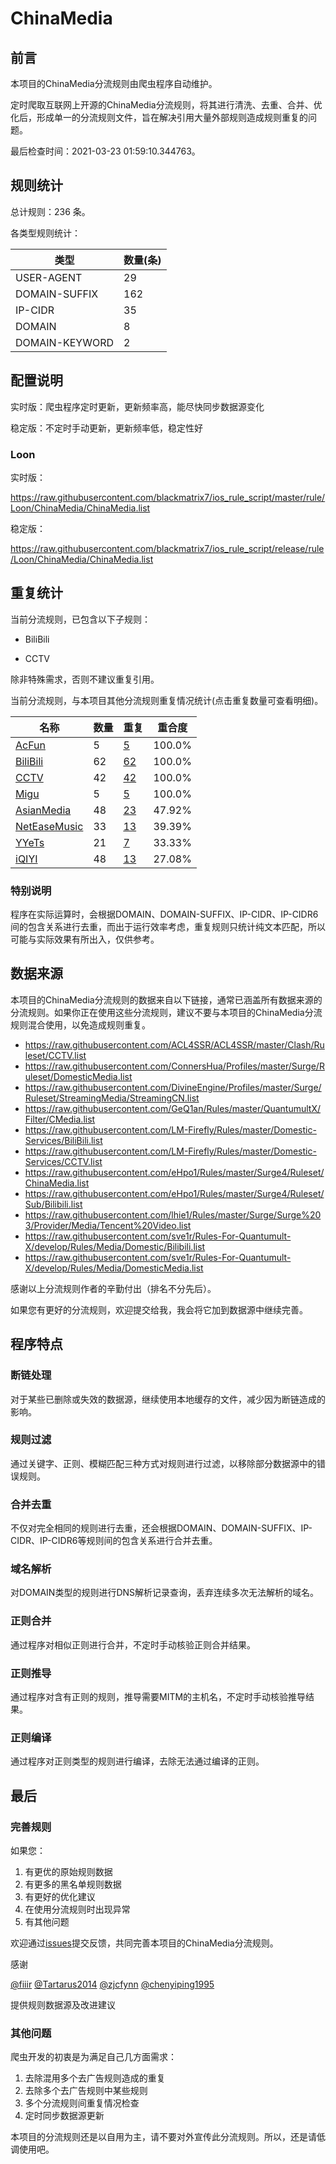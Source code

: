 # ChinaMedia

## 前言

本项目的ChinaMedia分流规则由爬虫程序自动维护。

定时爬取互联网上开源的ChinaMedia分流规则，将其进行清洗、去重、合并、优化后，形成单一的分流规则文件，旨在解决引用大量外部规则造成规则重复的问题。

最后检查时间：2021-03-23 01:59:10.344763。

## 规则统计

总计规则：236 条。

各类型规则统计：

| 类型 | 数量(条) |
| ---- | ---- |
| USER-AGENT | 29 |
| DOMAIN-SUFFIX | 162 |
| IP-CIDR | 35 |
| DOMAIN | 8 |
| DOMAIN-KEYWORD | 2 |
## 配置说明

实时版：爬虫程序定时更新，更新频率高，能尽快同步数据源变化

稳定版：不定时手动更新，更新频率低，稳定性好

### Loon 
实时版：

https://raw.githubusercontent.com/blackmatrix7/ios_rule_script/master/rule/Loon/ChinaMedia/ChinaMedia.list

稳定版：

https://raw.githubusercontent.com/blackmatrix7/ios_rule_script/release/rule/Loon/ChinaMedia/ChinaMedia.list

## 重复统计

当前分流规则，已包含以下子规则：

- BiliBili

- CCTV

除非特殊需求，否则不建议重复引用。


当前分流规则，与本项目其他分流规则重复情况统计(点击重复数量可查看明细)。



| 名称 | 数量 | 重复 | 重合度 |
| ---- | ---- | ---- | ------ |
|  [AcFun](https://github.com/blackmatrix7/ios_rule_script/tree/master/rule/Loon/AcFun)    | 5   | [5](https://raw.githubusercontent.com/blackmatrix7/ios_rule_script/master/rule/Loon/ChinaMedia/ChinaMedia_Repeat.list)   |   100.0% |
|  [BiliBili](https://github.com/blackmatrix7/ios_rule_script/tree/master/rule/Loon/BiliBili)    | 62   | [62](https://raw.githubusercontent.com/blackmatrix7/ios_rule_script/master/rule/Loon/ChinaMedia/ChinaMedia_Repeat.list)   |   100.0% |
|  [CCTV](https://github.com/blackmatrix7/ios_rule_script/tree/master/rule/Loon/CCTV)    | 42   | [42](https://raw.githubusercontent.com/blackmatrix7/ios_rule_script/master/rule/Loon/ChinaMedia/ChinaMedia_Repeat.list)   |   100.0% |
|  [Migu](https://github.com/blackmatrix7/ios_rule_script/tree/master/rule/Loon/Migu)    | 5   | [5](https://raw.githubusercontent.com/blackmatrix7/ios_rule_script/master/rule/Loon/ChinaMedia/ChinaMedia_Repeat.list)   |   100.0% |
|  [AsianMedia](https://github.com/blackmatrix7/ios_rule_script/tree/master/rule/Loon/AsianMedia)    | 48   | [23](https://raw.githubusercontent.com/blackmatrix7/ios_rule_script/master/rule/Loon/ChinaMedia/ChinaMedia_Repeat.list)   |   47.92% |
|  [NetEaseMusic](https://github.com/blackmatrix7/ios_rule_script/tree/master/rule/Loon/NetEaseMusic)    | 33   | [13](https://raw.githubusercontent.com/blackmatrix7/ios_rule_script/master/rule/Loon/ChinaMedia/ChinaMedia_Repeat.list)   |   39.39% |
|  [YYeTs](https://github.com/blackmatrix7/ios_rule_script/tree/master/rule/Loon/YYeTs)    | 21   | [7](https://raw.githubusercontent.com/blackmatrix7/ios_rule_script/master/rule/Loon/ChinaMedia/ChinaMedia_Repeat.list)   |   33.33% |
|  [iQIYI](https://github.com/blackmatrix7/ios_rule_script/tree/master/rule/Loon/iQIYI)    | 48   | [13](https://raw.githubusercontent.com/blackmatrix7/ios_rule_script/master/rule/Loon/ChinaMedia/ChinaMedia_Repeat.list)   |   27.08% |
### 特别说明
程序在实际运算时，会根据DOMAIN、DOMAIN-SUFFIX、IP-CIDR、IP-CIDR6间的包含关系进行去重，而出于运行效率考虑，重复规则只统计纯文本匹配，所以可能与实际效果有所出入，仅供参考。

## 数据来源

本项目的ChinaMedia分流规则的数据来自以下链接，通常已涵盖所有数据来源的分流规则。如果你正在使用这些分流规则，建议不要与本项目的ChinaMedia分流规则混合使用，以免造成规则重复。

- https://raw.githubusercontent.com/ACL4SSR/ACL4SSR/master/Clash/Ruleset/CCTV.list
- https://raw.githubusercontent.com/ConnersHua/Profiles/master/Surge/Ruleset/DomesticMedia.list
- https://raw.githubusercontent.com/DivineEngine/Profiles/master/Surge/Ruleset/StreamingMedia/StreamingCN.list
- https://raw.githubusercontent.com/GeQ1an/Rules/master/QuantumultX/Filter/CMedia.list
- https://raw.githubusercontent.com/LM-Firefly/Rules/master/Domestic-Services/BiliBili.list
- https://raw.githubusercontent.com/LM-Firefly/Rules/master/Domestic-Services/CCTV.list
- https://raw.githubusercontent.com/eHpo1/Rules/master/Surge4/Ruleset/ChinaMedia.list
- https://raw.githubusercontent.com/eHpo1/Rules/master/Surge4/Ruleset/Sub/Bilibili.list
- https://raw.githubusercontent.com/lhie1/Rules/master/Surge/Surge%203/Provider/Media/Tencent%20Video.list
- https://raw.githubusercontent.com/sve1r/Rules-For-Quantumult-X/develop/Rules/Media/Domestic/Bilibili.list
- https://raw.githubusercontent.com/sve1r/Rules-For-Quantumult-X/develop/Rules/Media/DomesticMedia.list


感谢以上分流规则作者的辛勤付出（排名不分先后）。

如果您有更好的分流规则，欢迎提交给我，我会将它加到数据源中继续完善。

## 程序特点

### 断链处理

对于某些已删除或失效的数据源，继续使用本地缓存的文件，减少因为断链造成的影响。

### 规则过滤

通过关键字、正则、模糊匹配三种方式对规则进行过滤，以移除部分数据源中的错误规则。

### 合并去重

不仅对完全相同的规则进行去重，还会根据DOMAIN、DOMAIN-SUFFIX、IP-CIDR、IP-CIDR6等规则间的包含关系进行合并去重。

### 域名解析

对DOMAIN类型的规则进行DNS解析记录查询，丢弃连续多次无法解析的域名。

### 正则合并

通过程序对相似正则进行合并，不定时手动核验正则合并结果。

### 正则推导

通过程序对含有正则的规则，推导需要MITM的主机名，不定时手动核验推导结果。

### 正则编译

通过程序对正则类型的规则进行编译，去除无法通过编译的正则。

## 最后

### 完善规则

如果您：

1. 有更优的原始规则数据
2. 有更多的黑名单规则数据
3. 有更好的优化建议
4. 在使用分流规则时出现异常
5. 有其他问题

欢迎通过[issues](https://github.com/blackmatrix7/ios_rule_script/issues/new)提交反馈，共同完善本项目的ChinaMedia分流规则。

感谢

[@fiiir](https://github.com/fiiir) [@Tartarus2014](https://github.com/Tartarus2014) [@zjcfynn](https://github.com/zjcfynn) [@chenyiping1995](https://github.com/chenyiping1995) 

提供规则数据源及改进建议

### 其他问题

爬虫开发的初衷是为满足自己几方面需求：

1. 去除混用多个去广告规则造成的重复
2. 去除多个去广告规则中某些规则
3. 多个分流规则间重复情况检查
4. 定时同步数据源更新

本项目的分流规则还是以自用为主，请不要对外宣传此分流规则。所以，还是请低调使用吧。